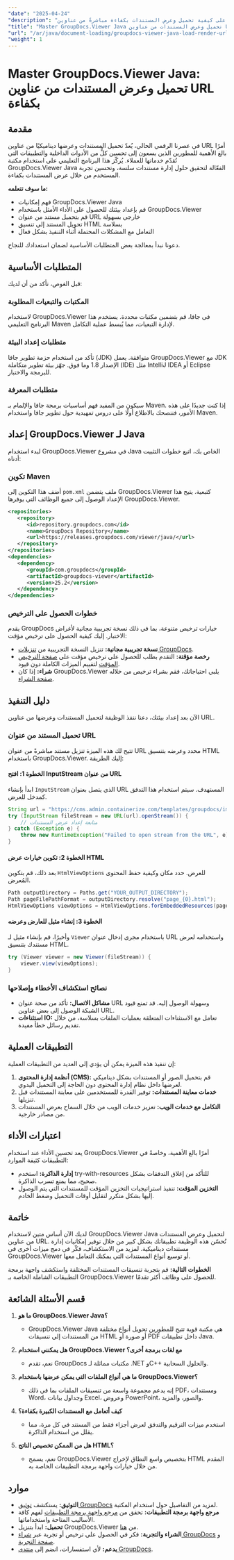 ```yaml
---
"date": "2025-04-24"
"description": "تعرّف على كيفية تحميل وعرض المستندات بكفاءة مباشرةً من عناوين URL باستخدام GroupDocs.Viewer Java. حسّن حلول إدارة المستندات لديك مع إمكانيات عرض سلسة."
"title": "Master GroupDocs.Viewer Java تحميل وعرض المستندات من عناوين URL بكفاءة"
"url": "/ar/java/document-loading/groupdocs-viewer-java-load-render-url-documents/"
"weight": 1
---
```


# Master GroupDocs.Viewer Java: تحميل وعرض المستندات من عناوين URL بكفاءة

## مقدمة

في عصرنا الرقمي الحالي، يُعدّ تحميل المستندات وعرضها ديناميكيًا من عناوين URL أمرًا بالغ الأهمية للمطورين الذين يسعون إلى تحسين كلٍّ من الأدوات الداخلية والتطبيقات التي تُقدّم خدماتها للعملاء. يُركّز هذا البرنامج التعليمي على استخدام مكتبة GroupDocs.Viewer Java الفعّالة لتحقيق حلول إدارة مستندات سلسة، وتحسين تجربة المستخدم من خلال عرض المستندات بكفاءة.

**ما سوف تتعلمه:**
- فهم إمكانيات GroupDocs.Viewer Java
- قم بإعداد بيئتك للحصول على الأداء الأمثل باستخدام GroupDocs.Viewer
- قم بتحميل مستند من عنوان URL خارجي بسهولة
- تحويل المستند إلى تنسيق HTML بسلاسة
- التعامل مع المشكلات المحتملة أثناء التنفيذ بشكل فعال

دعونا نبدأ بمعالجة بعض المتطلبات الأساسية لضمان استعدادك للنجاح.

## المتطلبات الأساسية

قبل الغوص، تأكد من أن لديك:

### المكتبات والتبعيات المطلوبة

لاستخدام GroupDocs.Viewer في جافا، قم بتضمين مكتبات محددة. يستخدم هذا البرنامج التعليمي Maven لإدارة التبعيات، مما يُبسط عملية التكامل.

### متطلبات إعداد البيئة

تأكد من استخدام حزمة تطوير جافا (JDK) متوافقة. يعمل GroupDocs.Viewer مع JDK الإصدار 1.8 وما فوق. جهّز بيئة تطوير متكاملة (IDE) مثل IntelliJ IDEA أو Eclipse للبرمجة والاختبار.

### متطلبات المعرفة

سيكون من المفيد فهم أساسيات برمجة جافا والإلمام بـ Maven. إذا كنت جديدًا على هذه الأمور، فننصحك بالاطلاع أولًا على دروس تمهيدية حول تطوير جافا واستخدام Maven.

## إعداد GroupDocs.Viewer لـ Java

لبدء استخدام GroupDocs.Viewer في مشروع Java الخاص بك، اتبع خطوات التثبيت أدناه:

### تكوين Maven

أضف هذا التكوين إلى `pom.xml` ملف يتضمن GroupDocs.Viewer كتبعية. يتيح هذا الإعداد الوصول إلى جميع الوظائف التي يوفرها GroupDocs.Viewer.

```xml
<repositories>
   <repository>
      <id>repository.groupdocs.com</id>
      <name>GroupDocs Repository</name>
      <url>https://releases.groupdocs.com/viewer/java/</url>
   </repository>
</repositories>
<dependencies>
   <dependency>
      <groupId>com.groupdocs</groupId>
      <artifactId>groupdocs-viewer</artifactId>
      <version>25.2</version>
   </dependency>
</dependencies>
```

### خطوات الحصول على الترخيص

يقدم GroupDocs خيارات ترخيص متنوعة، بما في ذلك نسخة تجريبية مجانية لأغراض الاختبار. إليك كيفية الحصول على ترخيص مؤقت:
- **نسخة تجريبية مجانية:** تنزيل النسخة التجريبية من [تنزيلات GroupDocs](https://releases.groupdocs.com/viewer/java/).
- **رخصة مؤقتة:** التقدم بطلب للحصول على ترخيص مؤقت على [صفحة الترخيص المؤقت](https://purchase.groupdocs.com/temporary-license/) لتقييم الميزات الكاملة دون قيود.
- **شراء:** إذا كان GroupDocs.Viewer يلبي احتياجاتك، فقم بشراء ترخيص من خلاله [صفحة الشراء](https://purchase.groupdocs.com/buy).

## دليل التنفيذ

الآن بعد إعداد بيئتك، دعنا ننفذ الوظيفة لتحميل المستندات وعرضها من عناوين URL.

### تحميل المستند من عنوان URL

تتيح لك هذه الميزة تنزيل مستند مباشرةً من عنوان URL محدد وعرضه بتنسيق HTML باستخدام GroupDocs.Viewer. إليك الطريقة:

#### الخطوة 1: افتح InputStream من عنوان URL

ابدأ بإنشاء `InputStream` الذي يتصل بعنوان URL المستهدف. سيتم استخدام هذا التدفق كمدخل للعرض.

```java
String url = "https://cms.admin.containerize.com/templates/groupdocs/images/logos/groupdocs-logo.png";
try (InputStream fileStream = new URL(url).openStream()) {
    // متابعة إعداد عرض المستندات
} catch (Exception e) {
    throw new RuntimeException("Failed to open stream from the URL", e);
}
```

#### الخطوة 2: تكوين خيارات عرض HTML

بعد ذلك، قم بتكوين `HtmlViewOptions` للعرض. حدد مكان وكيفية حفظ المحتوى المُعرض.

```java
Path outputDirectory = Paths.get("YOUR_OUTPUT_DIRECTORY");
Path pageFilePathFormat = outputDirectory.resolve("page_{0}.html");
HtmlViewOptions viewOptions = HtmlViewOptions.forEmbeddedResources(pageFilePathFormat);
```

#### الخطوة 3: إنشاء مثيل للعارض وعرضه

وأخيرًا، قم بإنشاء مثيل لـ `Viewer` باستخدام مجرى إدخال عنوان URL واستخدامه لعرض مستندك بتنسيق HTML.

```java
try (Viewer viewer = new Viewer(fileStream)) {
    viewer.view(viewOptions);
}
```

### نصائح استكشاف الأخطاء وإصلاحها

- **مشاكل الاتصال:** تأكد من صحة عنوان URL وسهولة الوصول إليه. قد تمنع قيود الشبكة الوصول إلى بعض عناوين URL.
- **استثناءات IO:** تعامل مع الاستثناءات المتعلقة بعمليات الملفات بسلاسة، من خلال تقديم رسائل خطأ مفيدة.

## التطبيقات العملية

إن تنفيذ هذه الميزة يمكن أن يؤدي إلى العديد من التطبيقات العملية:
1. **أنظمة إدارة المحتوى (CMS):** قم بتحميل الصور أو المستندات بشكل ديناميكي لعرضها داخل نظام إدارة المحتوى دون الحاجة إلى التحميل اليدوي.
2. **خدمات معاينة المستندات:** توفير القدرة للمستخدمين على معاينة المستندات قبل تنزيلها.
3. **التكامل مع خدمات الويب:** تعزيز خدمات الويب من خلال السماح بعرض المستندات من مصادر خارجية.

## اعتبارات الأداء

يعد تحسين الأداء عند استخدام GroupDocs.Viewer أمرًا بالغ الأهمية، وخاصةً في التطبيقات كثيفة الموارد:
- **إدارة الذاكرة:** استخدم try-with-resources للتأكد من إغلاق التدفقات بشكل صحيح، مما يمنع تسرب الذاكرة.
- **التخزين المؤقت:** تنفيذ استراتيجيات التخزين المؤقت للمستندات التي يتم الوصول إليها بشكل متكرر لتقليل أوقات التحميل وضغط الخادم.

## خاتمة

لديك الآن أساس متين لاستخدام GroupDocs.Viewer Java لتحميل وعرض المستندات من عناوين URL. تُحسّن هذه الوظيفة تطبيقاتك بشكل كبير من خلال توفير إمكانيات إدارة مستندات ديناميكية. لمزيد من الاستكشاف، فكّر في دمج ميزات أخرى في GroupDocs.Viewer أو توسيع أنواع المستندات التي يمكنك التعامل معها.

**الخطوات التالية:** قم بتجربة تنسيقات المستندات المختلفة واستكشف واجهة برمجة التطبيقات الشاملة الخاصة بـ GroupDocs.Viewer للحصول على وظائف أكثر تقدمًا.

## قسم الأسئلة الشائعة

1. **ما هو GroupDocs.Viewer Java؟**
   - GroupDocs.Viewer Java هي مكتبة قوية تتيح للمطورين تحويل أنواع مختلفة من المستندات إلى تنسيقات HTML أو صورة أو PDF داخل تطبيقات Java.

2. **هل يمكنني استخدام GroupDocs.Viewer مع لغات برمجة أخرى؟**
   - نعم، تقدم GroupDocs مكتبات مماثلة لـ .NET وC++ والحلول السحابية.

3. **ما هي أنواع الملفات التي يمكن عرضها باستخدام GroupDocs.Viewer؟**
   - إنه يدعم مجموعة واسعة من تنسيقات الملفات بما في ذلك PDF، ومستندات Word، وجداول بيانات Excel، وعروض PowerPoint، والصور، والمزيد.

4. **كيف أتعامل مع المستندات الكبيرة بكفاءة؟**
   - استخدم ميزات الترقيم والتدفق لعرض أجزاء فقط من المستند في كل مرة، مما يقلل من استخدام الذاكرة.

5. **هل من الممكن تخصيص الناتج HTML؟**
   - نعم، يسمح GroupDocs.Viewer بتخصيص واسع النطاق لإخراج HTML المقدم من خلال خيارات واجهة برمجة التطبيقات الخاصة به.

## موارد

- **التوثيق:** يستكشف [توثيق GroupDocs](https://docs.groupdocs.com/viewer/java/) لمزيد من التفاصيل حول استخدام المكتبة.
- **مرجع واجهة برمجة التطبيقات:** تحقق من [مرجع واجهة برمجة التطبيقات](https://reference.groupdocs.com/viewer/java/) لفهم كافة الأساليب المتاحة واستخداماتها.
- **تحميل:** ابدأ بتنزيل GroupDocs.Viewer من [هنا](https://releases.groupdocs.com/viewer/java/).
- **الشراء والتجربة:** فكر في الحصول على ترخيص أو تجربة عبر [شراء GroupDocs](https://purchase.groupdocs.com/buy) و [صفحة التجربة](https://releases.groupdocs.com/viewer/java/).
- **يدعم:** لأي استفسارات، انضم إلى [منتدى GroupDocs](https://forum.groupdocs.com/c/viewer/9).